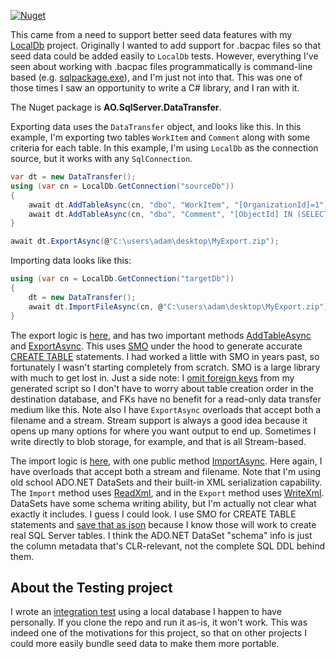 [![Nuget](https://img.shields.io/nuget/v/AO.SqlServer.DataTransfer)](https://www.nuget.org/packages/AO.SqlServer.DataTransfer/)

This came from a need to support better seed data features with my [LocalDb](https://github.com/adamosoftware/SqlServer.LocalDb) project. Originally I wanted to add support for .bacpac files so that seed data could be added easily to `LocalDb` tests. However, everything I've seen about working with .bacpac files programmatically is command-line based (e.g. [sqlpackage.exe](https://docs.microsoft.com/en-us/sql/tools/sqlpackage?view=sql-server-ver15)), and I'm just not into that. This was one of those times I saw an opportunity to write a C# library, and I ran with it.

The Nuget package is **AO.SqlServer.DataTransfer**.

Exporting data uses the `DataTransfer` object, and looks like this. In this example, I'm exporting two tables `WorkItem` and `Comment` along with some criteria for each table. In this example, I'm using `LocalDb` as the connection source, but it works with any `SqlConnection`.

```csharp
var dt = new DataTransfer();
using (var cn = LocalDb.GetConnection("sourceDb"))
{
    await dt.AddTableAsync(cn, "dbo", "WorkItem", "[OrganizationId]=1");
    await dt.AddTableAsync(cn, "dbo", "Comment", "[ObjectId] IN (SELECT [Id] FROM [dbo].[WorkItem] WHERE [OrganizationId]=1)");
}

await dt.ExportAsync(@"C:\users\adam\desktop\MyExport.zip");
```
Importing data looks like this:

```csharp
using (var cn = LocalDb.GetConnection("targetDb"))
{
    dt = new DataTransfer();
    await dt.ImportFileAsync(cn, @"C:\users\adam\desktop\MyExport.zip");
}
```

The export logic is [here](https://github.com/adamosoftware/SqlServer.DataTransfer/blob/master/SqlServer.DataTransfer/DataTransfer_export.cs), and has two important methods [AddTableAsync](https://github.com/adamosoftware/SqlServer.DataTransfer/blob/master/SqlServer.DataTransfer/DataTransfer_export.cs#L29) and [ExportAsync](https://github.com/adamosoftware/SqlServer.DataTransfer/blob/master/SqlServer.DataTransfer/DataTransfer_export.cs#L77). This uses [SMO](https://docs.microsoft.com/en-us/sql/relational-databases/server-management-objects-smo/overview-smo?view=sql-server-ver15) under the hood to generate accurate [CREATE TABLE](https://github.com/adamosoftware/SqlServer.DataTransfer/blob/master/SqlServer.DataTransfer/DataTransfer_export.cs#L49) statements. I had worked a little with SMO in years past, so fortunately I wasn't starting completely from scratch. SMO is a large library with much to get lost in. Just a side note: I [omit foreign keys](https://github.com/adamosoftware/SqlServer.DataTransfer/blob/master/SqlServer.DataTransfer/DataTransfer_export.cs#L60) from my generated script so I don't have to worry about table creation order in the destination database, and FKs have no benefit for a read-only data transfer medium like this. Note also I have `ExportAsync` overloads that accept both a filename and a stream. Stream support is always a good idea because it opens up many options for where you want output to end up. Sometimes I write directly to blob storage, for example, and that is all Stream-based.

The import logic is [here](https://github.com/adamosoftware/SqlServer.DataTransfer/blob/master/SqlServer.DataTransfer/DataTransfer_import.cs), with one public method [ImportAsync](https://github.com/adamosoftware/SqlServer.DataTransfer/blob/master/SqlServer.DataTransfer/DataTransfer_import.cs#L15). Here again, I have overloads that accept both a stream and filename. Note that I'm using old school ADO.NET DataSets and their built-in XML serialization capability. The `Import` method uses [ReadXml](https://github.com/adamosoftware/SqlServer.DataTransfer/blob/master/SqlServer.DataTransfer/DataTransfer_import.cs#L27), and in the `Export` method uses [WriteXml](https://github.com/adamosoftware/SqlServer.DataTransfer/blob/master/SqlServer.DataTransfer/DataTransfer_export.cs#L91). DataSets have some schema writing ability, but I'm actually not clear what exactly it includes. I guess I could look. I use SMO for CREATE TABLE statements and [save that as json](https://github.com/adamosoftware/SqlServer.DataTransfer/blob/master/SqlServer.DataTransfer/DataTransfer_export.cs#L31) because I know those will work to create real SQL Server tables. I think the ADO.NET DataSet "schema" info is just the column metadata that's CLR-relevant, not the complete SQL DDL behind them.

## About the Testing project
I wrote an [integration test](https://github.com/adamosoftware/SqlServer.DataTransfer/blob/master/Testing/DataTransferTests.cs) using a local database I happen to have personally. If you clone the repo and run it as-is, it won't work. This was indeed one of the motivations for this project, so that on other projects I could more easily bundle seed data to make them more portable.
